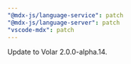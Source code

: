 ```yaml
---
"@mdx-js/language-service": patch
"@mdx-js/language-server": patch
"vscode-mdx": patch
---
```


Update to Volar 2.0.0-alpha.14.
